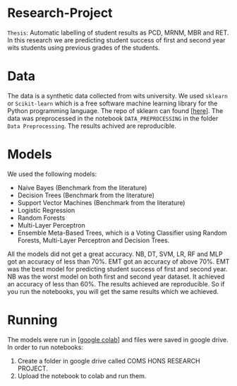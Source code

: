 # Research-Project
`Thesis`: Automatic labelling of student results as PCD, MRNM, MBR and RET. 
In this research we are predicting student success of first and second year wits students using previous grades of the students.

# Data
The data is a synthetic data collected from wits university. We used `sklearn` or `Scikit-learn` which is a free software machine learning library for the Python programming language. The repo of sklearn can found [[here](https://github.com/scikit-learn/scikit-learn)]. The data was preprocessed in the notebook `DATA_PREPROCESSING` in the folder `Data Preprocessing`. The results achived are reproducible.

# Models
We used the following models:
- Naive Bayes (Benchmark from the literature)
- Decision Trees (Benchmark from the literature)
- Support Vector Machines (Benchmark from the literature)
- Logistic Regression
- Random Forests
- Multi-Layer Perceptron
- Ensemble Meta-Based Trees, which is a Voting Classifier using Random Forests, Multi-Layer Perceptron and Decision Trees.

All the models did not get a great accuracy. NB, DT, SVM, LR, RF and MLP got an accuracy of less than 70%. EMT got an accuracy of above 70%. EMT was the best model for predicting student success of first and second year. NB was the worst model on both first and second year dataset. It achieved an accuracy of less than 60%. The results achieved are reproducible. So if you run the notebooks, you will get the same results which we achieved.

# Running
The models were run in [[google colab](https://colab.research.google.com/)] and files were saved in google drive. In order to run notebooks:
1. Create a folder in google drive called COMS HONS RESEARCH PROJECT.
2. Upload the notebook to colab and run them.

